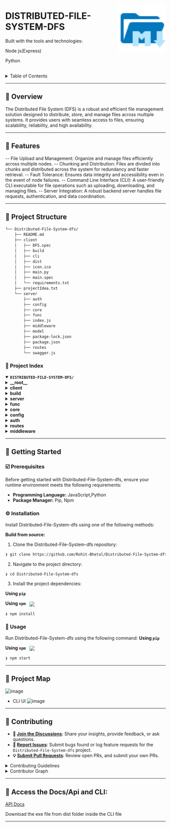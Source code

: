 
<div align="left" style="position: relative;">
<img src="https://raw.githubusercontent.com/PKief/vscode-material-icon-theme/ec559a9f6bfd399b82bb44393651661b08aaf7ba/icons/folder-markdown-open.svg" align="right" width="30%" style="margin: -20px 0 0 0 ;">
<h1>DISTRIBUTED-FILE-SYSTEM-DFS</h1>
<p align="left">Built with the tools and technologies:</p>
<p align="left">
	<p>Node js(Express)</p>
  	<p>Python</p>
</p>
</div>
<br clear="right">

<details><summary>Table of Contents</summary>

- [📍 Overview](#-overview)
- [👾 Features](#-features)
- [📁 Project Structure](#-project-structure)
  - [📂 Project Index](#-project-index)
- [🚀 Getting Started](#-getting-started)
  - [☑️ Prerequisites](#-prerequisites)
  - [⚙️ Installation](#-installation)
  - [🤖 Usage](#🤖-usage)
- [📌 Project Map](#-project-map)
- [🔰 Contributing](#-contributing)
- [🙌 Access the Docs](#-accesDocs)

</details>
<hr>

## 📍 Overview

The Distributed File System (DFS) is a robust and efficient file management solution designed to distribute, store, and manage files across multiple systems. It provides users with seamless access to files, ensuring scalability, reliability, and high availability.

---

## 👾 Features

-- File Upload and Management: Organize and manage files efficiently across multiple nodes.
-- Chunking and Distribution: Files are divided into chunks and distributed across the system for redundancy and faster retrieval.
-- Fault Tolerance: Ensures data integrity and accessibility even in the event of node failures.
-- Command Line Interface (CLI): A user-friendly CLI executable for file operations such as uploading, downloading, and managing files.
-- Server Integration: A robust backend server handles file requests, authentication, and data coordination.

---

## 📁 Project Structure

```sh
└── Distributed-File-System-dfs/
    ├── README.md
    ├── client
    │   ├── DFS.spec
    │   ├── build
    │   ├── cli
    │   ├── dist
    │   ├── icon.ico
    │   ├── main.py
    │   ├── main.spec
    │   └── requirements.txt
    ├── projectIdea.txt
    └── server
        ├── auth
        ├── config
        ├── core
        ├── func
        ├── index.js
        ├── middleware
        ├── model
        ├── package-lock.json
        ├── package.json
        ├── routes
        └── swagger.js
```


### 📂 Project Index
<details open>
	<summary><b><code>DISTRIBUTED-FILE-SYSTEM-DFS/</code></b></summary>
	<details> <!-- __root__ Submodule -->
		<summary><b>__root__</b></summary>
		<blockquote>
			<table>
			<tr>
				<td><b><a href='https://github.com/Rohit-Bhetal/Distributed-File-System-dfs/blob/master/projectIdea.txt'>projectIdea.txt</a></b></td>
				<td>></td>
			</tr>
			</table>
		</blockquote>
	</details>
	<details> <!-- client Submodule -->
	<summary><b>client</b></summary>
	<blockquote>
		<table>
		<tr>
			<td><b><a href='https://github.com/Rohit-Bhetal/Distributed-File-System-dfs/blob/master/client/main.py'>main.py</a></b></td>
			<td><code>❯ The main entry point for the DFS CLI, handling user interactions and delegating tasks to respective modules.</code></td>
		</tr>
		<tr>
			<td><b><a href='https://github.com/Rohit-Bhetal/Distributed-File-System-dfs/blob/master/client/main.spec'>main.spec</a></b></td>
			<td><code>❯ Configuration for creating an executable of the CLI application using PyInstaller.</code></td>
		</tr>
		<tr>
			<td><b><a href='https://github.com/Rohit-Bhetal/Distributed-File-System-dfs/blob/master/client/requirements.txt'>requirements.txt</a></b></td>
			<td><code>❯ Lists the Python dependencies required for the client-side implementation of the DFS.</code></td>
		</tr>
		<tr>
			<td><b><a href='https://github.com/Rohit-Bhetal/Distributed-File-System-dfs/blob/master/client/DFS.spec'>DFS.spec</a></b></td>
			<td><code>❯ Advanced PyInstaller specification file for bundling the DFS CLI application.</code></td>
		</tr>
		</table>
		<details>
			<summary><b>cli</b></summary>
			<blockquote>
				<table>
				<tr>
					<td><b><a href='https://github.com/Rohit-Bhetal/Distributed-File-System-dfs/blob/master/client/cli/uploadfile.py'>uploadfile.py</a></b></td>
					<td><code>❯ Handles file upload operations, chunking large files, and interacting with the server for storage.</code></td>
				</tr>
				<tr>
					<td><b><a href='https://github.com/Rohit-Bhetal/Distributed-File-System-dfs/blob/master/client/cli/downloadfile.py'>downloadfile.py</a></b></td>
					<td><code>❯ Facilitates downloading files from the DFS, reconstructing chunks into the original file.</code></td>
				</tr>
				<tr>
					<td><b><a href='https://github.com/Rohit-Bhetal/Distributed-File-System-dfs/blob/master/client/cli/rename.py'>rename.py</a></b></td>
					<td><code>❯ Provides functionality to rename files stored in the DFS.</code></td>
				</tr>
				<tr>
					<td><b><a href='https://github.com/Rohit-Bhetal/Distributed-File-System-dfs/blob/master/client/cli/delete.py'>delete.py</a></b></td>
					<td><code>❯ Enables users to delete files from the DFS securely.</code></td>
				</tr>
				<tr>
					<td><b><a href='https://github.com/Rohit-Bhetal/Distributed-File-System-dfs/blob/master/client/cli/chunker.py'>chunker.py</a></b></td>
					<td><code>❯ Contains logic for chunking files into smaller pieces and reassembling them during retrieval.</code></td>
				</tr>
				<tr>
					<td><b><a href='https://github.com/Rohit-Bhetal/Distributed-File-System-dfs/blob/master/client/cli/register.py'>register.py</a></b></td>
					<td><code>❯ Handles user registration, communicating with the server for account creation.</code></td>
				</tr>
				<tr>
					<td><b><a href='https://github.com/Rohit-Bhetal/Distributed-File-System-dfs/blob/master/client/cli/filechecker.py'>filechecker.py</a></b></td>
					<td><code>❯ Verifies file integrity and checks for missing or corrupt chunks.</code></td>
				</tr>
				<tr>
					<td><b><a href='https://github.com/Rohit-Bhetal/Distributed-File-System-dfs/blob/master/client/cli/viewFiles.py'>viewFiles.py</a></b></td>
					<td><code>❯ Displays the list of files stored in the DFS for the logged-in user.</code></td>
				</tr>
				<tr>
					<td><b><a href='https://github.com/Rohit-Bhetal/Distributed-File-System-dfs/blob/master/client/cli/banner.py'>banner.py</a></b></td>
					<td><code>❯ Displays a custom banner or welcome message when the CLI starts.</code></td>
				</tr>
				<tr>
					<td><b><a href='https://github.com/Rohit-Bhetal/Distributed-File-System-dfs/blob/master/client/cli/login.py'>login.py</a></b></td>
					<td><code>❯ Manages user login, including authentication and session handling.</code></td>
				</tr>
				</table>
				<details>
					<summary><b>download_dfs</b></summary>
					<blockquote>
						<table>
						<tr>
							<td><b><a href='https://github.com/Rohit-Bhetal/Distributed-File-System-dfs/blob/master/client/cli/download_dfs/projectIdea.txt'>projectIdea.txt</a></b></td>
							<td><code>❯ Documents the initial project idea and core objectives for the DFS system.</code></td>
						</tr>
						</table>
					</blockquote>
				</details>
			</blockquote>
		</details>
	</blockquote>
</details>

<details>
	<summary><b>build</b></summary>
	<blockquote>
		<details>
			<summary><b>DFS</b></summary>
			<blockquote>
				<table>
				<tr>
					<td><b><a href='https://github.com/Rohit-Bhetal/Distributed-File-System-dfs/blob/master/client/build/DFS/PKG-00.toc'>PKG-00.toc</a></b></td>
					<td><code>❯ Defines the package structure and metadata for bundling the DFS CLI into an executable.</code></td>
				</tr>
				<tr>
					<td><b><a href='https://github.com/Rohit-Bhetal/Distributed-File-System-dfs/blob/master/client/build/DFS/Analysis-00.toc'>Analysis-00.toc</a></b></td>
					<td><code>❯ A table of contents detailing the analysis phase of the PyInstaller build process.</code></td>
				</tr>
				<tr>
					<td><b><a href='https://github.com/Rohit-Bhetal/Distributed-File-System-dfs/blob/master/client/build/DFS/EXE-00.toc'>EXE-00.toc</a></b></td>
					<td><code>❯ A table of contents file for the executable creation phase of PyInstaller.</code></td>
				</tr>
				<tr>
					<td><b><a href='https://github.com/Rohit-Bhetal/Distributed-File-System-dfs/blob/master/client/build/DFS/DFS.pkg'>DFS.pkg</a></b></td>
					<td><code>❯ Contains the packaged components of the DFS CLI application during the build process.</code></td>
				</tr>
				<tr>
					<td><b><a href='https://github.com/Rohit-Bhetal/Distributed-File-System-dfs/blob/master/client/build/DFS/warn-DFS.txt'>warn-DFS.txt</a></b></td>
					<td><code>❯ A log file listing warnings or issues encountered during the PyInstaller build process.</code></td>
				</tr>
				<tr>
					<td><b><a href='https://github.com/Rohit-Bhetal/Distributed-File-System-dfs/blob/master/client/build/DFS/xref-DFS.html'>xref-DFS.html</a></b></td>
					<td><code>❯ An HTML file for cross-referencing components and dependencies within the DFS project.</code></td>
				</tr>
				<tr>
					<td><b><a href='https://github.com/Rohit-Bhetal/Distributed-File-System-dfs/blob/master/client/build/DFS/PYZ-00.pyz'>PYZ-00.pyz</a></b></td>
					<td><code>❯ The Python bytecode archive containing the compiled scripts and modules for the DFS CLI.</code></td>
				</tr>
				<tr>
					<td><b><a href='https://github.com/Rohit-Bhetal/Distributed-File-System-dfs/blob/master/client/build/DFS/PYZ-00.toc'>PYZ-00.toc</a></b></td>
					<td><code>❯ A table of contents file for the Python bytecode archive used in the DFS CLI build.</code></td>
				</tr>
				</table>
			</blockquote>
		</details>
	</blockquote>
</details>

<details> <!-- server Submodule -->
	<summary><b>server</b></summary>
	<blockquote>
		<table>
		<tr>
			<td><b><a href='https://github.com/Rohit-Bhetal/Distributed-File-System-dfs/blob/master/server/package-lock.json'>package-lock.json</a></b></td>
			<td><code>❯ Auto-generated file that locks the exact versions of dependencies for consistent builds and installations.</code></td>
		</tr>
		<tr>
			<td><b><a href='https://github.com/Rohit-Bhetal/Distributed-File-System-dfs/blob/master/server/swagger.js'>swagger.js</a></b></td>
			<td><code>❯ Configuration and setup for the Swagger API documentation of the DFS server.</code></td>
		</tr>
		<tr>
			<td><b><a href='https://github.com/Rohit-Bhetal/Distributed-File-System-dfs/blob/master/server/index.js'>index.js</a></b></td>
			<td><code>❯ The main entry point for the server application, initializing routes, middleware, and core functionality.</code></td>
		</tr>
		<tr>
			<td><b><a href='https://github.com/Rohit-Bhetal/Distributed-File-System-dfs/blob/master/server/package.json'>package.json</a></b></td>
			<td><code>❯ Defines the server project's metadata, scripts, dependencies, and configurations.</code></td>
		</tr>
		</table>
		<details>
			<summary><b>model</b></summary>
			<blockquote>
				<table>
				<tr>
					<td><b><a href='https://github.com/Rohit-Bhetal/Distributed-File-System-dfs/blob/master/server/model/File.js'>File.js</a></b></td>
					<td><code>❯ Defines the schema and database interactions for file-related data within the DFS.</code></td>
				</tr>
				<tr>
					<td><b><a href='https://github.com/Rohit-Bhetal/Distributed-File-System-dfs/blob/master/server/model/Person.js'>Person.js</a></b></td>
					<td><code>❯ Defines the schema and database interactions for user-related data within the DFS.</code></td>
				</tr>
				</table>
			</blockquote>
		</details>
	</blockquote>
</details>

<details>
				<summary><b>func</b></summary>
				<blockquote>
					<table>
					<tr>
						<td><b><a href='https://github.com/Rohit-Bhetal/Distributed-File-System-dfs/blob/master/server/func/keyGenerator.js'>keyGenerator.js</a></b></td>
						<td><code>❯ This File gnerates the unique key which will be used as password to access the file </code></td>
					</tr>
					</table>
				</blockquote>
			</details>
			<details>
				<summary><b>core</b></summary>
				<blockquote>
					<table>
					<tr>
						<td><b><a href='https://github.com/Rohit-Bhetal/Distributed-File-System-dfs/blob/master/server/core/findFile.js'>findFile.js</a></b></td>
						<td><code>❯ Express component for Finding the file, Generally used for internal work in CLI</code></td>
					</tr>
					<tr>
						<td><b><a href='https://github.com/Rohit-Bhetal/Distributed-File-System-dfs/blob/master/server/core/deleteFile.js'>deleteFile.js</a></b></td>
						<td><code>❯ Controller for deleting the file based on hashkey</code></td>
					</tr>
					<tr>
						<td><b><a href='https://github.com/Rohit-Bhetal/Distributed-File-System-dfs/blob/master/server/core/upload.js'>upload.js</a></b></td>
						<td><code>❯ Upload the file ,takes Filename as params and generates a key using the  Key generator and sends as a response to the user for accessing the file</code></td>
					</tr>
					<tr>
						<td><b><a href='https://github.com/Rohit-Bhetal/Distributed-File-System-dfs/blob/master/server/core/getAll.js'>getAll.js</a></b></td>
						<td><code>❯ Gets all the file uploaded by the user</code></td>
					</tr>
					<tr>
						<td><b><a href='https://github.com/Rohit-Bhetal/Distributed-File-System-dfs/blob/master/server/core/renameFile.js'>renameFile.js</a></b></td>
						<td><code>❯ Renames the uploaded file takes params as fielname, new filename and hashkey of that file</code></td>
					</tr>
					<tr>
						<td><b><a href='https://github.com/Rohit-Bhetal/Distributed-File-System-dfs/blob/master/server/core/download.js'>download.js</a></b></td>
						<td><code>❯ Download the files uploaded by the user and takes params the uniques key</code></td>
					</tr>
					</table>
				</blockquote>
			</details>
			<details>
				<summary><b>config</b></summary>
				<blockquote>
					<table>
					<tr>
						<td><b><a href='https://github.com/Rohit-Bhetal/Distributed-File-System-dfs/blob/master/server/config/dbconn.js'>dbconn.js</a></b></td>
						<td><code>❯ MongoDB connection code</code></td>
					</tr>
					</table>
				</blockquote>
			</details>
			<details>
				<summary><b>auth</b></summary>
				<blockquote>
					<table>
					<tr>
						<td><b><a href='https://github.com/Rohit-Bhetal/Distributed-File-System-dfs/blob/master/server/auth/auth.js'>auth.js</a></b></td>
						<td><code>❯ Auth Controller</code></td>
					</tr>
					</table>
				</blockquote>
			</details>
			<details>
				<summary><b>routes</b></summary>
				<blockquote>
					<table>
					<tr>
						<td><b><a href='https://github.com/Rohit-Bhetal/Distributed-File-System-dfs/blob/master/server/routes/authRoute.js'>authRoute.js</a></b></td>
						<td><code>❯ auth Routes for authentication</code></td>
					</tr>
					<tr>
						<td><b><a href='https://github.com/Rohit-Bhetal/Distributed-File-System-dfs/blob/master/server/routes/coreRoute.js'>coreRoute.js</a></b></td>
						<td><code>❯ Core Working Routes</code></td>
					</tr>
					</table>
				</blockquote>
			</details>
			<details>
				<summary><b>middleware</b></summary>
				<blockquote>
					<table>
					<tr>
						<td><b><a href='https://github.com/Rohit-Bhetal/Distributed-File-System-dfs/blob/master/server/middleware/verifyToken.js'>verifyToken.js</a></b></td>
						<td><code>❯ Middleware for verifying the token</code></td>
					</tr>
					</table>
				</blockquote>
			</details>
		</blockquote>
	</details>
</details>

---
## 🚀 Getting Started

### ☑️ Prerequisites

Before getting started with Distributed-File-System-dfs, ensure your runtime environment meets the following requirements:

- **Programming Language:** JavaScript,Python
- **Package Manager:** Pip, Npm


### ⚙️ Installation

Install Distributed-File-System-dfs using one of the following methods:

**Build from source:**

1. Clone the Distributed-File-System-dfs repository:
```sh
❯ git clone https://github.com/Rohit-Bhetal/Distributed-File-System-dfs
```

2. Navigate to the project directory:
```sh
❯ cd Distributed-File-System-dfs
```

3. Install the project dependencies:


**Using `pip`** &nbsp; [<img align="center" src="" />]()



**Using `npm`** &nbsp; [<img align="center" src="https://img.shields.io/badge/npm-CB3837.svg?style={badge_style}&logo=npm&logoColor=white" />](https://www.npmjs.com/)

```sh
❯ npm install
```




### 🤖 Usage
Run Distributed-File-System-dfs using the following command:
**Using `pip`** &nbsp; [<img align="center" src="" />]()



**Using `npm`** &nbsp; [<img align="center" src="https://img.shields.io/badge/npm-CB3837.svg?style={badge_style}&logo=npm&logoColor=white" />](https://www.npmjs.com/)

```sh
❯ npm start
```



---
## 📌 Project Map

![image](https://github.com/user-attachments/assets/f761cb43-b7a5-44e0-b269-b2830646742f)

- CLI UI
![image](https://github.com/user-attachments/assets/234ff21b-1224-474d-9465-6720ee0c94f4)


---

## 🔰 Contributing

- **💬 [Join the Discussions](https://github.com/Rohit-Bhetal/Distributed-File-System-dfs)**: Share your insights, provide feedback, or ask questions.
- **🐛 [Report Issues](https://github.com/Rohit-Bhetal/Distributed-File-System-dfs)**: Submit bugs found or log feature requests for the `Distributed-File-System-dfs` project.
- **💡 [Submit Pull Requests](https://github.com/Rohit-Bhetal/Distributed-File-System-dfs)**: Review open PRs, and submit your own PRs.

<details closed>
<summary>Contributing Guidelines</summary>

1. **Fork the Repository**: Start by forking the project repository to your github account.
2. **Clone Locally**: Clone the forked repository to your local machine using a git client.
   ```sh
   git clone https://github.com/Rohit-Bhetal/Distributed-File-System-dfs
   ```
3. **Create a New Branch**: Always work on a new branch, giving it a descriptive name.
   ```sh
   git checkout -b new-feature-x
   ```
4. **Make Your Changes**: Develop and test your changes locally.
5. **Commit Your Changes**: Commit with a clear message describing your updates.
   ```sh
   git commit -m 'Implemented new feature x.'
   ```
6. **Push to github**: Push the changes to your forked repository.
   ```sh
   git push origin new-feature-x
   ```
7. **Submit a Pull Request**: Create a PR against the original project repository. Clearly describe the changes and their motivations.
8. **Review**: Once your PR is reviewed and approved, it will be merged into the main branch. Congratulations on your contribution!
</details>

<details closed>
<summary>Contributor Graph</summary>
<br>
<p align="left">
   <a href="https://github.com{/Rohit-Bhetal/Distributed-File-System-dfs/}graphs/contributors">
      <img src="https://contrib.rocks/image?repo=Rohit-Bhetal/Distributed-File-System-dfs">
   </a>
</p>
</details>

---

## 🙌 Access the Docs/Api and CLI:

<a href='https://distributed-file-system-dfs.onrender.com/api-docs/'>API Docs</a>
<br>

Download the exe file from dist folder inside the CLI file

---
